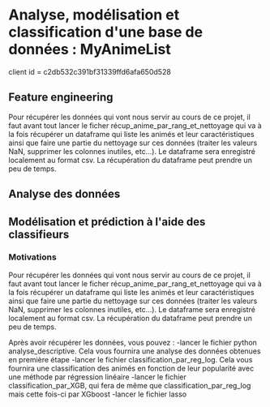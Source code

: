 # Analyse, modélisation et classification d'une base de données : MyAnimeList

client id = c2db532c391bf31339ffd6afa650d528

## Feature engineering
Pour récupérer les données qui vont nous servir au cours de ce projet, il faut avant tout lancer le ficher récup_anime_par_rang_et_nettoyage qui va à la fois récupérer un dataframe qui liste les animés et leur caractéristiques ainsi que faire une partie du nettoyage sur ces données (traiter les valeurs NaN, supprimer les colonnes inutiles, etc...). Le dataframe sera enregistré localement au format csv. La récupération du dataframe peut prendre un peu de temps.

## Analyse des données
## Modélisation et prédiction à l'aide des classifieurs
### Motivations 
Pour récupérer les données qui vont nous servir au cours de ce projet, il faut avant tout lancer le ficher récup_anime_par_rang_et_nettoyage qui va à la fois récupérer un dataframe qui liste les animés et leur caractéristiques ainsi que faire une partie du nettoyage sur ces données (traiter les valeurs NaN, supprimer les colonnes inutiles, etc...). Le dataframe sera enregistré localement au format csv. La récupération du dataframe peut prendre un peu de temps.

Après avoir récupérer les données, vous pouvez :
-lancer le fichier python analyse_descriptive. Cela vous fournira une analyse des données obtenues en première étape
-lancer le fichier classification_par_reg_log. Cela vous fournira une classification des animés en fonction de leur popularité avec une méthode par régression linéaire
-lancer le fichier classification_par_XGB, qui fera de même que classification_par_reg_log mais cette fois-ci par XGboost
-lancer le fichier lasso